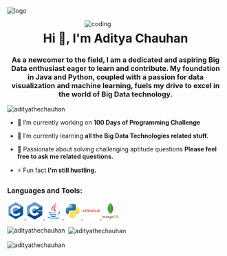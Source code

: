 ![logo](https://github.com/AdityaTheChauhan/AdityaTheChauhan/assets/61203150/a5b85477-03d0-4b2f-8b8d-b21774a4a39b)

<img align="right" alt="coding" width="324" src="https://github.com/AdityaTheChauhan/AdityaTheChauhan/blob/main/big-data-cans-believe.gif">

<h1 align="center">Hi 👋, I'm Aditya Chauhan</h1>

<h3 align="center">As a newcomer to the field, I am a dedicated and aspiring Big Data enthusiast eager to learn and contribute. My foundation in Java and Python, coupled with a passion for data visualization and machine learning, fuels my drive to excel in the world of Big Data technology.</h3>

<p align="left"> 
  <img src="https://komarev.com/ghpvc/?username=adityathechauhan&label=Profile%20views&color=0e75b6&style=flat" alt="adityathechauhan" /> 
</p>

- 🔭 I’m currently working on **100 Days of Programming Challenge**

- 🌱 I’m currently learning **all the Big Data Technologies related stuff.**

- 💬 Passionate about solving challenging aptitude questions **Please feel free to ask me related questions.**

- ⚡ Fun fact **I'm still hustling.**

<h3 align="left">Languages and Tools:</h3>

<p align="left"> 
  <a href="https://www.cprogramming.com/" target="_blank" rel="noreferrer"> 
    <img src="https://raw.githubusercontent.com/devicons/devicon/master/icons/c/c-original.svg" alt="c" width="40" height="40"/> 
  </a> 
  <a href="https://www.w3schools.com/cpp/" target="_blank" rel="noreferrer"> 
    <img src="https://raw.githubusercontent.com/devicons/devicon/master/icons/cplusplus/cplusplus-original.svg" alt="cplusplus" width="40" height="40"/> 
  </a> 
  <a href="https://www.java.com" target="_blank" rel="noreferrer"> 
    <img src="https://raw.githubusercontent.com/devicons/devicon/master/icons/java/java-original.svg" alt="java" width="40" height="40"/> 
  </a>
  <a href="https://www.python.org" target="_blank" rel="noreferrer"> 
    <img src="https://raw.githubusercontent.com/devicons/devicon/master/icons/python/python-original.svg" alt="python" width="40" height="40"/> 
  </a> 
  <a href="https://www.oracle.com/" target="_blank" rel="noreferrer"> 
    <img src="https://raw.githubusercontent.com/devicons/devicon/master/icons/oracle/oracle-original.svg" alt="oracle" width="40" height="40"/> 
  </a> 
  <a href="https://www.mongodb.com/" target="_blank" rel="noreferrer"> 
    <img src="https://raw.githubusercontent.com/devicons/devicon/master/icons/mongodb/mongodb-original-wordmark.svg" alt="mongodb" width="40" height="40"/> 
  </a> 
</p>

<p>
  <img align="left" src="https://github-readme-stats.vercel.app/api/top-langs?username=adityathechauhan&show_icons=true&locale=en&layout=compact" alt="adityathechauhan" />
</p>

<p>&nbsp;
  <img align="center" src="https://github-readme-stats.vercel.app/api?username=adityathechauhan&show_icons=true&locale=en" alt="adityathechauhan" />
</p>

<p>
  <img align="center" src="https://github-readme-streak-stats.herokuapp.com/?user=adityathechauhan&" alt="adityathechauhan" />
</p>
